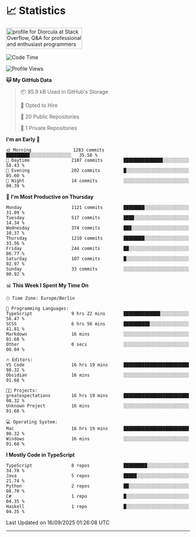 # 📈 Statistics
 <a href="https://stackoverflow.com/users/10433530/diorcula"><img src="https://stackoverflow.com/users/flair/10433530.png" width="208" height="58" alt="profile for Diorcula at Stack Overflow, Q&amp;A for professional and enthusiast programmers" title="profile for Diorcula at Stack Overflow, Q&amp;A for professional and enthusiast programmers"></a>
 
<!--START_SECTION:waka-->
![Code Time](http://img.shields.io/badge/Code%20Time-616%20hrs%202%20mins-blue)

![Profile Views](http://img.shields.io/badge/Profile%20Views-0-blue)

**🐱 My GitHub Data** 

> 📦 85.9 kB Used in GitHub's Storage 
 > 
> 💼 Opted to Hire
 > 
> 📜 20 Public Repositories 
 > 
> 🔑 1 Private Repositories 
 > 
**I'm an Early 🐤** 

```text
🌞 Morning                1283 commits        █████████░░░░░░░░░░░░░░░░   35.58 % 
🌆 Daytime                2107 commits        ███████████████░░░░░░░░░░   58.43 % 
🌃 Evening                202 commits         █░░░░░░░░░░░░░░░░░░░░░░░░   05.60 % 
🌙 Night                  14 commits          ░░░░░░░░░░░░░░░░░░░░░░░░░   00.39 % 
```
📅 **I'm Most Productive on Thursday** 

```text
Monday                   1121 commits        ████████░░░░░░░░░░░░░░░░░   31.09 % 
Tuesday                  517 commits         ████░░░░░░░░░░░░░░░░░░░░░   14.34 % 
Wednesday                374 commits         ███░░░░░░░░░░░░░░░░░░░░░░   10.37 % 
Thursday                 1210 commits        ████████░░░░░░░░░░░░░░░░░   33.56 % 
Friday                   244 commits         ██░░░░░░░░░░░░░░░░░░░░░░░   06.77 % 
Saturday                 107 commits         █░░░░░░░░░░░░░░░░░░░░░░░░   02.97 % 
Sunday                   33 commits          ░░░░░░░░░░░░░░░░░░░░░░░░░   00.92 % 
```


📊 **This Week I Spent My Time On** 

```text
🕑︎ Time Zone: Europe/Berlin

💬 Programming Languages: 
TypeScript               9 hrs 22 mins       ██████████████░░░░░░░░░░░   56.47 % 
SCSS                     6 hrs 56 mins       ██████████░░░░░░░░░░░░░░░   41.81 % 
Markdown                 16 mins             ░░░░░░░░░░░░░░░░░░░░░░░░░   01.68 % 
Other                    0 secs              ░░░░░░░░░░░░░░░░░░░░░░░░░   00.04 % 

🔥 Editors: 
VS Code                  16 hrs 19 mins      █████████████████████████   98.32 % 
Obsidian                 16 mins             ░░░░░░░░░░░░░░░░░░░░░░░░░   01.68 % 

🐱‍💻 Projects: 
greatexpectations        16 hrs 19 mins      █████████████████████████   98.32 % 
Unknown Project          16 mins             ░░░░░░░░░░░░░░░░░░░░░░░░░   01.68 % 

💻 Operating System: 
Mac                      16 hrs 19 mins      █████████████████████████   98.32 % 
Windows                  16 mins             ░░░░░░░░░░░░░░░░░░░░░░░░░   01.68 % 
```

**I Mostly Code in TypeScript** 

```text
TypeScript               8 repos             █████████░░░░░░░░░░░░░░░░   34.78 % 
Java                     5 repos             █████░░░░░░░░░░░░░░░░░░░░   21.74 % 
Python                   2 repos             ██░░░░░░░░░░░░░░░░░░░░░░░   08.70 % 
C#                       1 repo              █░░░░░░░░░░░░░░░░░░░░░░░░   04.35 % 
Haskell                  1 repo              █░░░░░░░░░░░░░░░░░░░░░░░░   04.35 % 
```




 Last Updated on 16/09/2025 01:26:08 UTC
<!--END_SECTION:waka-->
 
---


